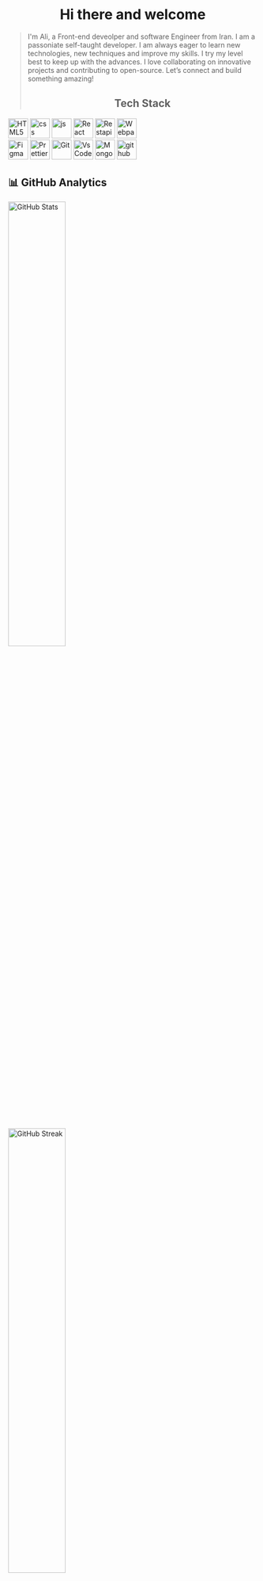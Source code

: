 <h1 align="center">Hi there and welcome</h1>

> I'm Ali, a Front-end deveolper and software Engineer from Iran. I am a passoniate self-taught developer. I am always eager to learn new technologies, new techniques and improve my skills. I try my level best to keep up with the advances.  I love collaborating on innovative projects and contributing to open-source. Let’s connect and build something amazing!
>
> <h2 align="center">Tech Stack</h2> 

<div>
  
  <img src="https://skillicons.dev/icons?i=html" width="40" height="40" alt="HTML5" />
  <img src="https://skillicons.dev/icons?i=css" width="40" height="40" alt="css" />
 <img src="https://techstack-generator.vercel.app/js-icon.svg" alt="js" width="40" height="40" />
 <img src="https://techstack-generator.vercel.app/react-icon.svg" alt="React" width="40" height="40" />
  <img src="https://techstack-generator.vercel.app/restapi-icon.svg" width="40" height="40" alt="Restapi" />
  <img src="https://techstack-generator.vercel.app/webpack-icon.svg" alt="Webpack" width="40" height="40" />
</div>
<div>
  <img src="https://www.vectorlogo.zone/logos/figma/figma-icon.svg" alt="Figma" width="40" height="40"/>
 <img src="https://techstack-generator.vercel.app/prettier-icon.svg" alt="Prettier" width="40" height="40" />
  <img src="https://user-images.githubusercontent.com/25181517/192108372-f71d70ac-7ae6-4c0d-8395-51d8870c2ef0.png" width="40" height="40" alt="Git" />
  <img src="https://skillicons.dev/icons?i=vscode" width="40" height="40" alt="VsCode" />
  <img src="https://www.vectorlogo.zone/logos/mongodb/mongodb-icon.svg" alt="MongoDB" width="40" height="40"/>
  <img src="https://techstack-generator.vercel.app/github-icon.svg" alt="github" width="40" height="40" />



</div>

  ## 📊 GitHub Analytics

<div align="left">
  <div>
  <a href="https://github.com/devby-ali?tab=repositories">
    <img src="https://github-readme-stats-one-bice.vercel.app/api?username=devby-ali&theme=gotham&show_icons=true&count_private=true&hide_border=false&role=OWNER,ORGANIZATION_MEMBER,COLLABORATOR" width="48%" alt="GitHub Stats"/>
  </a>
  </div>
  <div>
  <a href="https://github.com/devby-ali?tab=stars">
    <img src="https://github-readme-streak-stats.herokuapp.com?user=devby-ali&theme=gotham&hide_border=false&date_format=M%20j%5B%2C%20Y%5D" width="48%" alt="GitHub Streak"/>
  </a>
  </div>
</div>
<p align="left">
  <img src="https://github-readme-stats.vercel.app/api/top-langs/?username=devby-ali&theme=nightowl&hide_border=false&include_all_commits=true&count_private=true&layout=compact" alt="Top Languages" />
</p>
